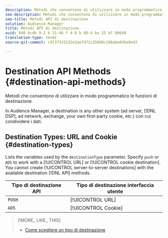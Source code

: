 ```yaml
---
description: Metodi che consentono di utilizzare in modo programmatico le funzioni di destinazione.
seo-description: Metodi che consentono di utilizzare in modo programmatico le funzioni di destinazione.
seo-title: Metodi API di destinazione
solution: Audience Manager
title: Metodi API di destinazione
uuid: 048 bcdb 9-2 b 31-46 f 4-8 b 80-4 ba 25 bf 06640
translation-type: tm+mt
source-git-commit: c9737315132e2ae7d72c250d8c196abe8d9e0e43

---
```



# Destination API Methods {#destination-api-methods}

Metodi che consentono di utilizzare in modo programmatico le funzioni di destinazione.

<!-- c_destinations_api.xml -->

In Audience Manager, a destination is any other system (ad server, [!DNL DSP], ad network, exchange, your own first-party cookie, etc.) con cui condividere i dati.

## Destination Types: URL and Cookie {#destination-types}

Lists the variables used by the `destinationType` parameter. Specify `push` or `ADS` to work with a [!UICONTROL URL] or [!UICONTROL cookie destination]. You cannot create [!UICONTROL server-to-server destinations] with the available destination [!DNL API] methods.

<!-- r_destination_types.xml -->

| Tipo di destinazione API | Tipo di destinazione interfaccia utente |
|---|---|
| `PUSH` | [!UICONTROL URL] |
| `ADS` | [!UICONTROL Cookie] |

>[!MORE_ LIKE_ THIS]
>
>* [Come scegliere un tipo di destinazione](../../../features/destinations/destinations.md)

